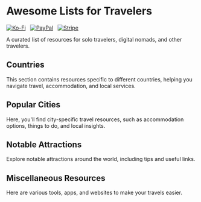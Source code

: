 # Awesome Lists for Travelers

[![Ko-Fi](https://srv-cdn.himpfen.io/badges/kofi/kofi-flat.svg)](https://ko-fi.com/brandonhimpfen) &nbsp; [![PayPal](https://srv-cdn.himpfen.io/badges/paypal/paypal-flat.svg)](https://paypal.me/brandonhimpfen) &nbsp; [![Stripe](https://srv-cdn.himpfen.io/badges/stripe/stripe-flat.svg)](https://tinyurl.com/e8ymxdw3)

A curated list of resources for solo travelers, digital nomads, and other travelers. 

## Countries
This section contains resources specific to different countries, helping you navigate travel, accommodation, and local services.

## Popular Cities
Here, you'll find city-specific travel resources, such as accommodation options, things to do, and local insights.

## Notable Attractions
Explore notable attractions around the world, including tips and useful links.

## Miscellaneous Resources
Here are various tools, apps, and websites to make your travels easier.
